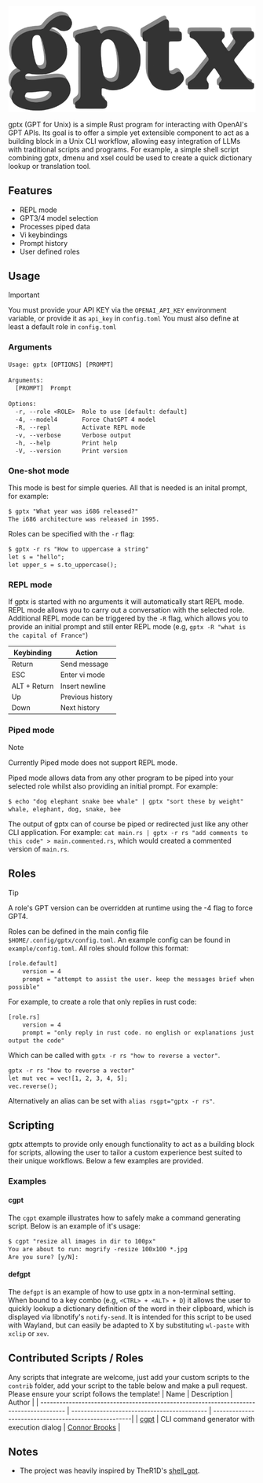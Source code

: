 ![gptx Logo](logo.png)

gptx (GPT for Unix) is a simple Rust program for interacting with OpenAI's GPT APIs. Its goal is to offer a simple yet extensible component to act as a building block in a Unix CLI workflow, allowing easy integration of LLMs with traditional scripts and programs. For example, a simple shell script combining gptx, dmenu and xsel could be used to create a quick dictionary lookup or translation tool.

## Features
* REPL mode
* GPT3/4 model selection
* Processes piped data
* Vi keybindings
* Prompt history
* User defined roles

## Usage
> [!IMPORTANT]
> You must provide your API KEY via the `OPENAI_API_KEY` environment variable, or provide it as `api_key` in `config.toml` You must also define at least a default role in `config.toml`

### Arguments
```
Usage: gptx [OPTIONS] [PROMPT]

Arguments:
  [PROMPT]  Prompt

Options:
  -r, --role <ROLE>  Role to use [default: default]
  -4, --model4       Force ChatGPT 4 model
  -R, --repl         Activate REPL mode
  -v, --verbose      Verbose output
  -h, --help         Print help
  -V, --version      Print version
```

### One-shot mode
This mode is best for simple queries. All that is needed is an inital prompt, for example:
```
$ gptx "What year was i686 released?"
The i686 architecture was released in 1995.
```
Roles can be specified with the `-r` flag:
```
$ gptx -r rs "How to uppercase a string"
let s = "hello";
let upper_s = s.to_uppercase();
```

### REPL mode
If gptx is started with no arguments it will automatically start REPL mode. REPL mode allows you to carry out a conversation with the selected role. Additional REPL mode can be triggered by the `-R` flag, which allows you to provide an initial prompt and still enter REPL mode (e.g, `gptx -R "what is the capital of France"`)

| Keybinding   | Action           |
| ------------ | ---------------- |
| Return       | Send message     |
| ESC          | Enter vi mode    |
| ALT + Return | Insert newline   |
| Up           | Previous history |
| Down         | Next history     |

### Piped mode
> [!NOTE]
> Currently Piped mode does not support REPL mode. 

Piped mode allows data from any other program to be piped into your selected role whilst also providing an initial prompt. For example:
```
$ echo "dog elephant snake bee whale" | gptx "sort these by weight"
whale, elephant, dog, snake, bee
```
The output of gptx can of course be piped or redirected just like any other CLI application. For example: `cat main.rs | gptx -r rs "add comments to this code" > main.commented.rs`, which would created a commented version of `main.rs`.

## Roles
> [!TIP]
> A role's GPT version can be overridden at runtime using the -4 flag to force GPT4.

Roles can be defined in the main config file `$HOME/.config/gptx/config.toml`. An example config can be found in `example/config.toml`. All roles should follow this format:

```
[role.default]
    version = 4
    prompt = "attempt to assist the user. keep the messages brief when possible"
```
For example, to create a role that only replies in rust code:

```
[role.rs]
    version = 4
    prompt = "only reply in rust code. no english or explanations just output the code"
```
Which can be called with `gptx -r rs "how to reverse a vector"`. 
```
gptx -r rs "how to reverse a vector"
let mut vec = vec![1, 2, 3, 4, 5];
vec.reverse();
```
Alternatively an alias can be set with `alias rsgpt="gptx -r rs"`.

## Scripting
gptx attempts to provide only enough functionality to act as a building block for scripts, allowing the user to tailor a custom experience best suited to their unique workflows. Below a few examples are provided.
### Examples
#### cgpt
The `cgpt` example illustrates how to safely make a command generating script. Below is an example of it's usage:
```
$ cgpt "resize all images in dir to 100px"
You are about to run: mogrify -resize 100x100 *.jpg
Are you sure? [y/N]: 
```
#### defgpt
The `defgpt` is an example of how to use gptx in a non-terminal setting. When bound to a key combo (e.g, `<CTRL> + <ALT> + D`) it allows the user to quickly lookup a dictionary definition of the word in their clipboard, which is displayed via libnotify's `notify-send`. It is intended for this script to be used with Wayland, but can easily be adapted to X by substituting `wl-paste` with `xclip` or `xev`.

## Contributed Scripts / Roles
Any scripts that integrate are welcome, just add your custom scripts to the `contrib` folder, add your script to the table below and make a pull request. Please ensure your script follows the template!
| Name                                                                                   | Description                                 | Author                                              |
| -------------------------------------------------------------------------------------- | ------------------------------------------- | ----------------------------------------------------|
| [cgpt](https://raw.githubusercontent.com/connor-brooks/gptx/main/example/scripts/cgpt) | CLI command generator with execution dialog | [Connor Brooks](https://github.com/connor-brooks)    |

## Notes
* The project was heavily inspired by TheR1D's [shell_gpt](https://github.com/TheR1D/shell_gpt).

